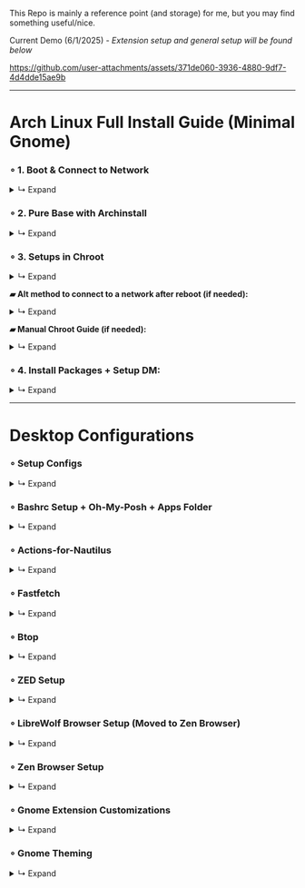 This Repo is mainly a reference point (and storage) for me, but you may find something useful/nice.

Current Demo (6/1/2025) - *Extension setup and general setup will be found below*

https://github.com/user-attachments/assets/371de060-3936-4880-9df7-4d4dde15ae9b

---
  
# Arch Linux Full Install Guide (Minimal Gnome)


### ∘ 1. Boot & Connect to Network
<details>
<summary>↳ Expand</summary>

- Enter: `iwctl`
  
  ⎯ `device list`
  
- Power on devices if not on:
  
  ⎯ `device DEVICE set-property powered on`
  
  ⎯ `adapter ADAPTER set-property powered on`
  
- If the device is still not powered on:
  
  ⎯ `rfkill unblock DEVICE`

- Get Networks and Connect:
  
  ⎯ `station NAME scan` (this will not output anything)
  
  ⎯ `station NAME get-networks`
  
  ⎯ `station NAME connect MyWiFiHere-2G`
  
  ⎯ Enter password & type: `exit`
  
- Test: `ping -c 4 google.com`

</details> 

### ∘ 2. Pure Base with Archinstall
<details>
<summary>↳ Expand</summary>
  
- Enter: `archinstall`
  
  ⎯ Configure options. Main:

  ⎯ Disk Config (`Best Effort > Ext4 > Separate /home`),

  ⎯ Bootloader (`Systemd`),

  ⎯ Profile (`Xorg + Drivers`),

  ⎯ Audio (`Pipewire`),
     
  ⎯ Network Config (`Copy to Install` or `Network Manager`),

  ⎯ After installation is done, select `Yes` and CHROOT in.

</details> 

### ∘ 3. Setups in Chroot
<details>
<summary>↳ Expand</summary>

- Enter: `pacman -S nano git`

- Configure/Setup Systemd (Archinstall may not fully do so) + Pre Plymouth Setup:
  
  ⎯ Check entries: `bootctl status`

  ⎯ `ls /boot/` (Check files)

  ⎯ `nano /boot/loader/loader.conf` (Update loader config)

    ```bash
    default  arch.conf
    timeout  30
    console-mode keep
    #editor  no
    ```

  ⎯ `ls /boot/loader/entries/` (Check files)
  
- Change Archinstall default entry name structure:
  
  ⎯ `mv /boot/loader/entries/*_linux.conf /boot/loader/entries/arch.conf`
  
  ⎯ `mv /boot/loader/entries/*_linux-fallback.conf /boot/loader/entries/arch-fallback.conf`
  
- Update `arch.conf` and `arch-fallback.conf`:
  
  ⎯ `nano /boot/loader/entries/arch.conf`
  
  ⎯ `nano /boot/loader/entries/arch-fallback.conf`

    ```plaintext
    -- arch.conf --
    title   Arch Linux
    linux   /vmlinuz-linux
    initrd  /initramfs-linux.img
    options root=UUID=xx-xx-xx-xx-xx zswap.enabled=0 rw rootfstype=ext4 quiet splash loglevel=3 systemd.show_status=auto rd.udev.log_level=3

    -- arch-fallback.conf --
    title   Arch Fallback
    linux   /vmlinuz-linux
    initrd  /initramfs-linux.img
    options root=UUID=xx-xx-xx-xx-xx zswap.enabled=0 rw rootfstype=ext4
    ```
    
  ⎯ **Options are for "silent boot"** ([Arch Wiki - Silent Boot](https://wiki.archlinux.org/title/Silent_boot))

- Modify `mkinitcpio.conf` (silent boot + plymouth opts):
  
  ⎯ `nano /etc/mkinitcpio.conf`
  
  ⎯ Replace `udev` with `systemd`, remove `fsck` & add `plymouth` in HOOKS:

    ```plaintext
    HOOKS=(base systemd autodetect microcode modconf kms keyboard keymap plymouth block filesystems)
    ```

- Install Plymouth & Theme ([Plymouth Theme](https://github.com/catppuccin/plymouth)):
  
  ⎯ `sudo pacman -S plymouth`

  ⎯ `cd /tmp`

  ⎯ `git clone https://github.com/K-Ivy/Arch-Linux-Gnome-DOTS.git`

  ⎯ `cp -r plymouth/catppuccin-frappe-twd /usr/share/plymouth/themes/catppuccin-frappe-twd`

  ⎯ `sudo plymouth-set-default-theme -R catppuccin-frappe-twd`

- Create the boot entry to finish:
  
  ⎯ **Note**: Replace `--part` with the partition containing the EFI (/boot marked)

  ⎯ `lsblk`

  ⎯ `efibootmgr --create --disk /dev/sda --part 1 --label "Arch Linux" --loader /EFI/systemd/systemd-bootx64.efi`

  **This video shows for GRUB:** [YouTube Video](https://www.youtube.com/watch?v=mWl4P6DOt9M)

- `sudo mkinitcpio -P`
  
- Check Entry: `bootctl status`
  
- Enable update service: `sudo systemctl enable systemd-boot-update.service`

- Reboot: `reboot` 
  
</details> 

**▰ Alt method to connect to a network after reboot (if needed):**
<details>
<summary>↳ Expand</summary>
  
- `nmcli device`
  
  ⎯ `nmcli device wifi`
  
- `nmcli dev wifi connect MyWiFiHere-2G password PASSWORD-HERE`

</details> 

**▰ Manual Chroot Guide (if needed):**
<details>
<summary>↳ Expand</summary>

- Boot back into the live environment using the USB.
  
  ⎯ Once loaded, check partitions: `lsblk`
  
  ⎯ Mount Root (Main Filesystem): `mount /dev/sdaX /mnt`
  
  ⎯ Mount EFI (/boot Partition): `mount /dev/sdaX /mnt/boot`
  
  ⎯ Mount Home (if separated): `mount /dev/sdaX /mnt/home`
  
  ⎯ Chroot: `arch-chroot /mnt`
  
- Make sure to connect to a network using the methods.
  
- When done:

  ⎯ `exit`
  
  ⎯ `umount -R /mnt`
  
  ⎯ `reboot` (unplug USB when the screen blanks)

</details> 

### ∘ 4. Install Packages + Setup DM:
<details>
<summary>↳ Expand</summary>

- **Add Chaotic-AUR**:
  
  ⎯ `sudo pacman-key --recv-key 3056513887B78AEB --keyserver keyserver.ubuntu.com`
  
  ⎯ `sudo pacman-key --lsign-key 3056513887B78AEB`
  
  ⎯ `sudo pacman -U 'https://cdn-mirror.chaotic.cx/chaotic-aur/chaotic-keyring.pkg.tar.zst'`
  
  ⎯ `sudo pacman -U 'https://cdn-mirror.chaotic.cx/chaotic-aur/chaotic-mirrorlist.pkg.tar.zst'`
  
  ⎯ `sudo nano /etc/pacman.conf` (Add the below to the bottom)

    ```plaintext
    -- pacman.conf --
    [chaotic-aur]
    Include = /etc/pacman.d/chaotic-mirrorlist
    ```

  ⎯ `sudo pacman -Syu yay`
  
- **Gnome + DM** ⎯ `sudo pacman -S gnome-shell gnome-control-center gnome-tweaks gnome-keyring polkit-gnome gnome-themes-extra gnome-disk-utility loupe sddm`

- **Functions** ⎯ `sudo pacman -S wget jq wmctrl wpa_supplicant smartmontools gstreamer gst-plugins-good gst-plugin-pipewire wireless_tools gtk-engine-murrine sassc xclip vte3 libhandy zenity libbacktrace streamlink ntfs-3g mtools exfatprogs dosfstools nautilus-image-converter nautilus-code-git oh-my-posh cpufetch fastfetch`
  
- **Apps** ⎯ `sudo pacman -S kitty extension-manager zed deskflow mpv librewolf gcolor3 pamac localsend btop twitch-tui gimp`

- **+ Via Yay** ⎯ `yay -S yt-x gpufetch-nocuda-git actions-for-nautilus ddcutil-service`

- **Fonts** ⎯ `sudo pacman -S ttf-dejavu ttf-liberation noto-fonts noto-fonts-emoji ttf-roboto ttf-droid ttf-0xproto-nerd ttf-sourcecodepro-nerd`

- **SDDM SETUP:**
  
  ⎯ Theme: `https://github.com/Keyitdev/sddm-astronaut-theme`
  
  ⎯ Install: `sudo pacman -S sddm-astronaut-theme` (chaotic-aur)
  
  ⎯ Conf: `sudo nano /etc/sddm.conf`

    ```plaintext
    -- sddm.conf --
    [Theme]
    Current=sddm-astronaut-theme
    ```
    
  ⎯ Set theme: `sudo nano /usr/share/sddm/themes/sddm-astronaut-theme/metadata.desktop`
  
    ```plaintext
    -- metadata.desktop --
    ConfigFile=Themes/pixel_sakura.conf
    ```
    
  ⎯ Enable: `systemctl enable sddm`

- **Reboot. All setup!**
 
</details> 

---
  
# Desktop Configurations
### ∘ Setup Configs
<details>
<summary>↳ Expand</summary>

- Open Nautilus, press `Ctrl + H` to show hidden files or toggle via settings.

  ⎯ Go to `/home/USER/Templates` and bookmark it.
  
  > Anything in this path gets added to the "New Document" content menu for fast file creation.

  ⎯ Go to `/home/USER/.config` and bookmark it.
  
- Copy contents of `home/Templates/` from GIT REPO to `~/USER/Templates`
  
- Copy contents of `.configs/` from GIT REPO to `~/USER/.config/` 

</details>

### ∘ Bashrc Setup + Oh-My-Posh + Apps Folder
<details>
<summary>↳ Expand</summary>

- Get `.bashrc` from `home/` in the repo and update contents of the one in `/home/USER/` or replace:
  
  ⎯ **Ensure to update paths**:

    ```bash
    eval "$(oh-my-posh init bash --config /home/k/.config/ohmyposh/config.json)"
    export PATH="$PATH:/home/k/Documents/Apps"
    ...
    ```

- **Create Apps Directory**:
  
  ⎯ `/home/USER/Documents/Apps`

  ⎯ Copy contents from repo's `home/Documents/Apps/` into the created path or replace.

- **Reload Shell**:
  
  ⎯ `source ~/.bashrc`

</details>

### ∘ Actions-for-Nautilus
<details>
<summary>↳ Expand</summary>

- Create directory: `/home/USER/.local/share/actions-for-nautilus` (or run the app).

- Copy contents from repo's `home/.local/share/actions-for-nautilus` to the created path or replace.

- Restart Nautilus:
  
  ⎯ `nautilus -q` in terminal.

</details>

### ∘ Fastfetch
<details>
<summary>↳ Expand</summary>

- **Edit GPU Section**:
  
  ⎯ Open "config.jsonc" in .config folder and edit "gpu" section. Choose which to use and if
    text entry, edit it to be correct

</details>

### ∘ Btop
<details>
<summary>↳ Expand</summary>

- **Update Desktop File** if needed.
  
  ⎯ `sudo nano /usr/share/applications/btop.desktop`

    ```plaintext
    [Desktop Entry]
    Type=Application
    Version=1.0
    Name=Btop++
    Comment=Resource Monitor
    Icon=btop
    Exec=kitty -e btop
    Terminal=false
    Categories=System;Monitor;ConsoleOnly;
    Keywords=system;process;task
    ```

  ⎯ `update-desktop-database ~/.local/share/applications`

- **Usage**:
  
  ⎯ Press `1` for CPU USAGE, `2` for MEMORY USAGE, and `3` for NET USAGE.

</details>

### ∘ ZED Setup
<details>
<summary>↳ Expand</summary>

- **Theme**:

  ⎯ Combined and tweaked the below themes to match Graphite colors and apply small changes:
  
    - [Nord Theme](https://zed-themes.com/themes/nord?name=Nord)
    
    - [Everforest Dark Hard](https://zed-themes.com/themes/0TAk81yQG0MKIicN_jMRH?name=Everforest%20Dark%20Hard)

  ⎯ Select `Nordforest One` as the theme if it isn't already set.

![image](https://github.com/user-attachments/assets/761fb3a1-3e32-48a2-8566-6ea60415f366)

</details>

### ∘ LibreWolf Browser Setup (Moved to Zen Browser)
<details>
<summary>↳ Expand</summary>

- **Firefox Theme Link**: https://addons.mozilla.org/en-US/firefox/addon/graphite-nord/

- **Vertical Tabs:** (about:config)
  
  ⎯ `sidebar.revamp` = true
  
  ⎯ `sidebar.expandOnHover` = true
  
  ⎯ Open 'Sidebar settings' panel & check "Expand sidebar on hover
  
  ⎯ `browser.tabs.hoverPreview.enabled` = false (to remove hover card as it is glitchy)
  
  ⎯ `sidebar.animation.expand-on-hover.duration-ms` = 100

- **CSS Setup:**

  ⎯ Copy `chrome` folder from repo's `home/.librewolf/` to `/home/USER/.librewolf/PROFILE/`

  ⎯ Restart browser.

- **CSS Stuff:**

  ⎯ **Credits** that i remember:
     - https://github.com/rafamadriz/Firefox-Elegant-NordTheme
     - https://github.com/MrOtherGuy/firefox-csshacks
     - https://github.com/datguypiko/Firefox-Mod-Blur

  ⎯ MacOS Style Windows Controls + Hamburger also turned into orb:

[Screencast From 2025-05-13 14-06-25.webm](https://github.com/user-attachments/assets/b8eb15c3-e4b6-4616-9f1c-f8d91458089c)

  ⎯ Compact Grid-Style Extensions Menu:

[Screencast From 2025-05-13 14-08-03.webm](https://github.com/user-attachments/assets/7cbe6c08-3d8e-4faa-b051-db15fa34be6e)

  ⎯ Full Width Url Box Breakout:

[Screencast From 2025-05-13 14-14-31.webm](https://github.com/user-attachments/assets/b14a5cb3-d250-4ec3-a455-6e98769b80b9)

  ⎯ Toolbar does not lose opacity when window is inactive & you hover over
  
  ⎯ Brought down toolbar menus (not all) so they do not overlap the toolbar
  
  ⎯ Removed "Customize Sidebar" button + bring up tools
  
  ⎯ Autohide Toolbar + Button Hover Effects
  
  ⎯ Tabs brought up to match toolbar button height

- **Quick Preview:**

[Screencast From 2025-05-13 14-46-26.webm](https://github.com/user-attachments/assets/202d86b0-fa94-4d96-9892-c282c9b3142b)

- **Other Settings Setup**:
  
  ⎯ Preferences > Enable: `Allow userChrome.css customization`.

  ⎯ If `Enabled ResistFingerprinting` = `True`, adjust window size (about:config):
  
    - `privacy.window.maxInnerWidth` = `800`.
    
    - `privacy.window.maxInnerHeight` = `600`.

  ⎯ **Cookie Clear Exceptions**:
    
    - https://github.com
    
    - https://discord.com
    
    - https://mail.google.com
    
    - https://www.deviantart.com

    - https://twitch.tv
    
    - https://addons.mozilla.org
    
    - https://accounts.google.com

  ⎯ Extensions:
    
    - `Dark Reader`, `Stylus/Stylebot`, `Tab Session Manager`, `uBlock Origin`, `Auto Tab Discard`.

</details>

### ∘ Zen Browser Setup
<details>
<summary>↳ Expand</summary>

- **Firefox Theme Link**: https://addons.mozilla.org/en-US/firefox/addon/graphite-nord/

- **CSS Setup:**

  ⎯ Copy `chrome` folder from repo's `home/.zen/` to `/home/USER/.zen/PROFILE/`

  ⎯ Restart browser.

- **Settings Setup**:
  
  ⎯ About:config:

    - `network.prefetch-next` = `false`.

    - `browser.sessionstore.interval` = `1500000`

  ⎯ **Cookie Clear Exceptions**:
    
    - https://github.com
    
    - https://discord.com
    
    - https://mail.google.com
    
    - https://www.deviantart.com

    - https://twitch.tv
    
    - https://addons.mozilla.org
    
    - https://accounts.google.com

  ⎯ Extensions:
    
    - `Stylebot`, `Tab Session Manager`, `uBlock Origin`.

  ⎯ Zen Mods:
    
    - Sidebar Expand on Hover

  ⎯ Stylebot Theme will be in repo's `stylus-and-stylebot-themes/`

    - Previews of Completed/WIP Tweaks:

    - Discord - Tweaked https://github.com/Roboron3042/Cyberpunk-Neon & https://userstyles.world/api/style/4877.user.css
  
  [Screencast From 2025-06-02 01-23-56.webm](https://github.com/user-attachments/assets/b415c086-6777-49cc-be5c-bd20ca8be602)

</details>

### ∘ Gnome Extension Customizations
<details>
<summary>↳ Expand</summary>

- **Open Extension Manager and install:**

    - `DDTerm`, `User Themes`, `Display Adjustment`, `Rounded Window Corners Reborn`, `Custom Command Menu`, `V-Shell`, `App Icons Taskbar`, `App Menu is back`, `Burn my Windows`, `Screenshort-cut`, `Rocketbar`, `Space Bar`, `Transparent Window Moving`, `Truly Maximized Windows`, `Blur My Shell`.

    - **Of Note/Alts**: `Customized Workspaces`, `Fullscreen to New Workspace`, `Clipboard History`, `Dash to Panel`, `Date Menu Formatter`, `Forge`, `Mouse Tail`, `PaperWM`, `Start Overlay in Application View`, `Task Up UltraLite`

- **App Icons Taskbar**: Dash on panel + other adjustments
  
  ⎯ As it has opt to export settings, find in repo's `exported-extension-settings`.
    
- **DDTerm**: On-demand Terminal
  
  ⎯ **Window:**
    
    - Window Size: `100%`
    
    - Resizable: `False`
    
    - On All Workplaces: `False`
    
    - Show Tab Bar: `Never`
  
  ⎯ **Terminal:**
    
    - Font: `SauceCodePro Nerd Font Medium - 13`
    
    - Cursor Shape: `I-Beam`
    
    - Background: `#292E38`
    
    - Foreground: `#D8E5E5`
    
    - Background Opacity: `54%`
    
    - Show Scrollbar: `False`.

- **Custom Command Menu**: To put name on toolbar and have easy access to commands
    
    - Exported commands in repo's `home/commands.ini`.
    
    - Configuration > Custom Menu Title: Type `Icon` > `pan-down-symbolic`.

- **Rocketbar**: Right click in overview opens applications view
  
  ⎯ **General:**
    
    - Taskbar Enabled: `False`
    
    - Notification Counter: `False`
    
  
  ⎯ **Behavior:**
    
    - Everything off except Overview option

- **Rounded Window Corners Reborn**: Consistent Borders on everything
    
  ⎯ **Main:**
    
    - Skip LibAdwaita: `True`.
    
    - Skip LibHandy: `True`.
    
    - Border Width: `-2`.
    
    - Border Color: `#83B9B8`.
    
    - Corner Radius: `11`.
    
    - Smoothing: `0`.
  
  ⎯ **Window Shadow for Focused State:**
    
    - Horizontal Offset: `0`.
    
    - Vertical Offset: `5`.
    
    - Blur Radius: `12`.
    
    - Spread Radius: `2.0`.
    
    - Opacity: `62`.
  
  ⎯ **Window Shadow for Unfocused State:**
    
    - Set all options to `0`.
  
  ⎯ **Additional:**
    
    - Add rounded corners to Kitty Term on Wayland: `True` if needed.
    
    - Custom > Add > Window Class: `mpvk` > Bottom & Right Padding: `2` (to fix it's border)

- **Space Bar**: Workspaces buttons on panel
    
  ⎯ **Behavior:**
    
    - Indicator Style: `Workspace Bar` -> `Use Custom Label` & Unnamed Label: `Space ((Number))`
    
    - Position: `Left`.
    
    - Switch: `Over Indicator`.
    
    - Always Show Numbers: `False`.
    
    - Show Empty Workspaces: `True`.
    
    - Toggle Overview: `False`.
  
  ⎯ **Appearance:**
    
    - Padding & Margin: `0`.

    - Border Radius + Width & Vertical Padding: `0`.

    - Horizontal Padding: `13`.
    
    - Background & Border Colors: `#000000`.
    
    - Font Size: `10`.
    
    - Font Weight: `Semi-Bold`.
  
    - Active Text Color: `#9DBDB8`.
 
    - Inactive Text Color: `#7F9EA0`.

    - Empty Text Color: `#7F9EA0`.

- **Transparent Window Moving**: Visual
    
  ⎯ Opacity: `230`.

- **Blur My Shell**: Transparency for certain applications. Keep usage on short-term apps for performace

  ⎯ **Note**: Enable `Rounded Corners Reloaded` first and then this extension.
    
  ⎯ Remove default pipeline effects.
    
  ⎯ Disable blurs for `Panel`, `Overview`, and `Dash`.
  
  ⎯ **Applications:**
    
    - Sigma: `4`.
    
    - Brightness: `1.00`.
    
    - Opacity: `226`.
    
    - Opaque Focused Window: `False`.
    
    - Overview Blur: `False`.
    
    - Whitelist Applications: `Nautilus`.

- **Burn my Windows**: Window close and appear animation
  
  ⎯ Settings are within repo's `.config/`

- **V-Shell (Vertical Workspaces)**: Customize Gnome behavior and overview

  ⎯ **Modules**:
    
     - Disable `Layout`, `Swipe Tracker`, `Dash`, `Workspace Switcher Popup`.

  ⎯ **Layout**:
  
     - \Dash > Position: `Bottom`.
       
     - \Dash > Center Dash to Workspace: `True`.
       
     - \Dash > Icon Position: `Start`.
       
     - Workspace Thumbnails > Pos/Orientation: `Top | Horizontal`.
       
     - Workspace Thumbnails > Window Scale: `12`.
       
     - Workspace Thumbnails > App Scale: `14`.
       
     - Workspace Preview > Scale: `62`.
       
     - Workspace Preview > Spacing: `500`.
       
     - App Grid > Center Grid: `True`.
       
     - Search View > Center: `True`.
       
     - Search View > Always Show: `False`.
       
     - Search View > Results Width: `90`.
       
     - \Workspace Switch Popup > Horizontal Pos: `50`.
       
     - \Workspace Switch Popup > Vertical Pos: `5`.
       
     - Notifications/OSD > Banner: `Top Center`.
       
     - Notifications/OSD > Popup: `Top Center`.
       
     - Adjust `Secondary Monitor` settings if needed.

  ⎯ **Appearance:**

     - \Dash > Icon Size: `64`.
     
     - \Dash > Style: `Default`.
     
     - \Dash > Opacity: `60`.
     
     - \Dash > Radius: `30`.
     
     - \Dash > App Indicator: `Dot`.
     
     - Workspace Thumbnails > Labels: `Disabled`.
     
     - Workspace Thumbnails > Wallpaper in Thumbnail: `True`.
     
     - Window Preview > Icon Size: `Disable`.
     
     - Window Preview > Position / Visibility: `Below Window`.
     
     - Workspace Preview > Corner Radius: `42`.
     
     - Search > Icon Size: `96`.
     
     - Search > Results Rows: `3`.
     
     - Search > Highlighting: `Underline`.
     
     - Panel > Style: `Transparent`.
     
     - Overview Background > Show Wallpaper: `Enable - Fast Blur Transition`.
     
     - Overview Background > Brightness (for all): `47`.
     
     - Overview Background > Blur (for both): `30`.

  ⎯ **Behavior**:

     - Overview > Escape Key Behavior: `Default`.
      
     - Overview > Click Empty Space to Close: `False`.

     - Overlay Key > Double-Press Action: `Disable`.
      
     - App Menu > All options: `On`, except `Create Window Thumbnail`.
      
     - Workspace Thumbnails > Close Button: `Single Click`.
      
     - Workspace Preview > Sort & Initial: `Default`.
      
     - Workspace Preview > Height Compensation: `15`.
      
     - Window Preview > All actions: `Activate Windows`.
      
     - Always Activate: `False`.
      
     - Animations > Speed: `108`.
      
     - Animations > App Grid: `Disable`.
      
     - Animations > Search View: `Disable`.
      
     - Animations > Workspace Preview: `Active Workspace Only`.
      
     - Workspace Switcher > Wraparound: `True`.
      
     - Workspace Switcher > Animation: `Static Background`.
      
     - Workspace Switcher > Popup Mode: `Current Monitor`.
      
     - Notifications > Attention Handler & Favorites: `Disable`.

  ⎯ **App Grid**:

     - Main App Grid > Icon Size: `96`.
    
     - Main App Grid > Columns & Rows: `3`.
      
     - Main App Grid > Allow Incomplete Pages: `True`.
      
     - App Folders > Icon Size: `96`.
      
     - App Folders > Columns & Rows: `3`.
      
     - App Folders > Center Open Folders: `True`.

</details>

### ∘ Gnome Theming
<details>
<summary>↳ Expand</summary>

- **Graphite GTK Theme**: Windows and Overall
  
  ⎯ Download ZIP: https://github.com/vinceliuice/Graphite-gtk-theme
  
  ⎯ Open terminal and CD into the extracted folder.
    
    - Now enter: `./install.sh --tweaks normal colorful nord -t teal -c dark -l`.

- **Gruvbox Plus Dark Icons**:
  
  ⎯ Download ZIP: https://github.com/SylEleuth/gruvbox-plus-icon-pack

  ⎯ Create an `icons` folder at: `/home/USER/.local/share/icons` & bookmark it.
    
    - Copy `Gruvbox-Plus-Dark` and Light variant into the folder.
    
  ⎯ Open Terminal & CD into extracted folder: `~/gruvbox-plus-icon-pack-master/scripts`.
  
    - `chmod +x folders-color-chooser`.
      
    - `./folders-color-chooser -c blue`.

- **Capitaine Cursor**:
  
  ⎯ Download ZIP: https://github.com/sainnhe/capitaine-cursors
  
  ⎯ Extract and copy "Gruvbox", "Nord", "Palenight" standard variants into `~/.local/share/icons`
    
    - **Additional Cursors**: [Catppuccin Cursors](https://github.com/catppuccin/cursors).

- **Apply**:
  
  ⎯ Open *Gnome Tweaks* and select.




- **Open** *`/home/USER/.themes/Graphite-teal-Dark-nord/gnome-shell/gnome-shell.css`* **to change some things:**

  ⎯ The updated gnome-shell css can be found in repo's `home/.themes/Graphite-teal-Dark-nord/gnome-shell/gnome-shell.css`.

    - **0. Add to the top:**

  ```css
   /* Top Bar push */
   #panel {
     margin-top: 3px;
   }

   /* Top Bar content push */
   #panel .panel-button {
     margin-right: 6px !important;
     margin-left: 5px !important;
   }

   /* Defaults */
   #panel Gjs_ui_panelMenu_PanelMenuButton.panel-button,
   #panel Gjs_ui_panelMenu_PanelMenuButton.panel-button:hover {
     color: #9dbdb8;
     border-radius: 13px !important;
   }

   /* Custom Command Menu extension */
   #panel Gjs_custom-command-list_storageb_github_com_extension_CommandMenu.panel-button,
   #panel Gjs_custom-command-list_storageb_github_com_extension_CommandMenu.panel-button:hover {
     color: #c89dbf;
   }
  ```

    - **1. Search "Top Bar"** in the editor and change background color to match wallpaper:

  ```css
   #panel {
     ...
     background-color: #272838; 
     ...
   }
  ```

    - **2. Scroll down** and change button hpadding:

  ```css
   #panel .panel-button {
     -natural-hpadding: 8px;
     -minimum-hpadding: 8px;
     ...
   }
  ```

    - **3. Change the border radius** of the clock/date display:

  ```css
   #panel .panel-button.clock-display .clock {
     ...
     border-radius: 13px;
	 ...
   }
  ```

    - **4. Change the default hover color**

  ```css
   #panel .panel-button:hover {
     color: white -> #9dbdb8;
	 ...
   }
  ```

    - **5. "Show Apps" Fix**: If "Show Apps" Button is white & not matching "Gruvbox Plus" (Prev Setup). Use Finder & Search ".show-apps" & find the below & update.
      
  ```css
   #dash .dash-item-container .show-apps .overview-icon,
   #dash .dash-item-container .overview-tile .overview-icon,
   #dash .dash-item-container .grid-search-result .overview-icon {
     color: #ebdbb2;
   }
  ```

    - **6. "Show Apps" Icon Size Fix**: Change the "Show Apps" icon itself so it is larger to match
  
    - Go to repo's `assets/` folder:
    
    - Choose an adjusted Gruvbox Plus Icon.
    
    - Remove `(Option #)` from the name.
    
    - Copy to `/home/USER/.local/share/icons/Gruvbox-Plus-Dark/actions/symbolic`.

    - **Reload Shell**: press `Alt + F2`, & send `r`.

</details>
